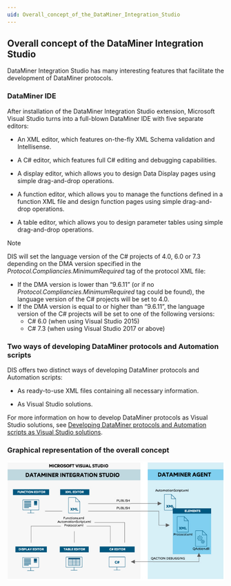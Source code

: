 ```yaml
---
uid: Overall_concept_of_the_DataMiner_Integration_Studio
---
```


## Overall concept of the DataMiner Integration Studio

DataMiner Integration Studio has many interesting features that facilitate the development of DataMiner protocols.

### DataMiner IDE

After installation of the DataMiner Integration Studio extension, Microsoft Visual Studio turns into a full-blown DataMiner IDE with five separate editors:

- An XML editor, which features on-the-fly XML Schema validation and Intellisense.

- A C# editor, which features full C# editing and debugging capabilities.

- A display editor, which allows you to design Data Display pages using simple drag-and-drop operations.

- A function editor, which allows you to manage the functions defined in a function XML file and design function pages using simple drag-and-drop operations.

- A table editor, which allows you to design parameter tables using simple drag-and-drop operations.

> [!NOTE]
> DIS will set the language version of the C# projects of 4.0, 6.0 or 7.3 depending on the DMA version specified in the *Protocol.Compliancies.MinimumRequired* tag of the protocol XML file:
> - If the DMA version is lower than “9.6.11” (or if no *Protocol.Compliancies.MinimumRequired* tag could be found), the language version of the C# projects will be set to 4.0.
> - If the DMA version is equal to or higher than “9.6.11”, the language version of the C# projects will be set to one of the following versions:
>     - C# 6.0 (when using Visual Studio 2015)
>     - C# 7.3 (when using Visual Studio 2017 or above)

### Two ways of developing DataMiner protocols and Automation scripts

DIS offers two distinct ways of developing DataMiner protocols and Automation scripts:

- As ready-to-use XML files containing all necessary information.

- As Visual Studio solutions.

For more information on how to develop DataMiner protocols as Visual Studio solutions, see [Developing DataMiner protocols and Automation scripts as Visual Studio solutions](xref:Developing_DataMiner_protocols_and_Automation_scripts_as_Visual_Studio_solutions).

### Graphical representation of the overall concept

![](../../images/dis_concept_general.jpg)
